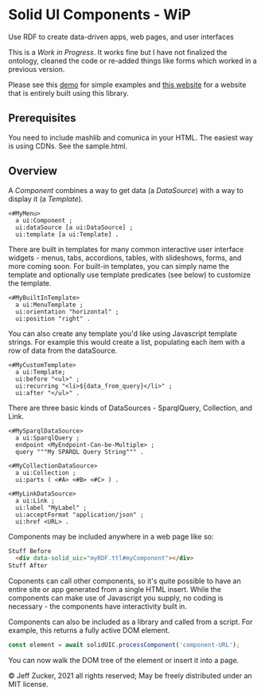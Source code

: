 # Solid UI Components - WiP

Use RDF to create data-driven apps, web pages, and user interfaces

This is a *Work in Progress*.  It works fine but I have not finalized the ontology, cleaned the code or re-added things like forms which worked in a previous version.

Please see this [demo](https://jeff-zucker.github.io/solid-ui-components/demo.html) for simple examples and [this website](https://jeff-zucker.solidcommunity.net/sp4/) for a website that is entirely built using this library.

## Prerequisites

You need to include mashlib and comunica in your HTML. The easiest way is using CDNs.  See the sample.html.

## Overview

A *Component* combines a way to get data (a *DataSource*) with a way to display it (a *Template*).
```turtle
<#MyMenu>
  a ui:Component ;
  ui:dataSource [a ui:DataSource] ;
  ui:template [a ui:Template] .
```
There are built in templates for many common interactive user interface widgets - menus, tabs, accordions, tables, with slideshows, forms, and more coming soon. For built-in templates, you can simply name the template and optionally use template predicates (see below) to customize the template.
```
<#MyBuiltInTemplate>
  a ui:MenuTemplate ;
  ui:orientation "horizontal" ;
  ui:position "right" .
```
You can also create any template you'd like using Javascript template strings.   For example this would create a list, populating each item with a row of data from the dataSource.
```
<#MyCustomTemplate>
  a ui:Template;
  ui:before "<ul>" ;
  ui:recurring "<li>${data_from_query}</li>" ;
  ui:after "</ul>" .
```
There are three basic kinds of DataSources - SparqlQuery, Collection, and Link.
```
<#MySparqlDataSource>
  a ui:SparqlQuery ;
  endpoint <MyEndpoint-Can-be-Multiple> ;
  query """My SPARQL Query String""" .

<#MyCollectionDataSource>
  a ui:Collection ;
  ui:parts ( <#A> <#B> <#C> ) .

<#MyLinkDataSource>
  a ui:Link ;
  ui:label "MyLabel" ;
  ui:acceptFormat "application/json" ;
  ui:href <URL> .
```
Components may be included anywhere in a web page like so:
```html
Stuff Before
  <div data-solid_uic="myRDF.ttl#myComponent"></div>
Stuff After
```
Coponents can call other components, so it's quite possible to have an entire site or app generated from a single HTML insert.  While the components can make use of Javascript you supply, no coding is necessary - the components have interactivity built in.

Components can also be included as a library and called from a script.  For example, this returns a fully active DOM element.
```Javascript
const element = await solidUIC.processComponent('component-URL');
```
You can now walk the DOM tree of the element or insert it into a page.

&copy; Jeff Zucker, 2021 all rights reserved; May be freely distributed under an MIT license.
